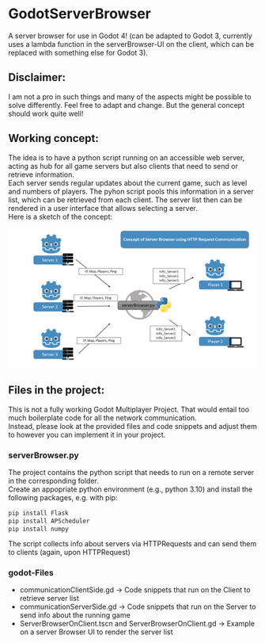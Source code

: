 # GodotServerBrowser
 A server browser for use in Godot 4!
 (can be adapted to Godot 3, currently uses a lambda function in the serverBrowser-UI on the client, which can be replaced with something else for Godot 3).

 ## Disclaimer:
I am not a pro in such things and many of the aspects might be possible to solve differently. Feel free to adapt and change. But the general concept should work quite well!

## Working concept: 
The idea is to have a python script running on an accessible web server, acting as hub for all game servers but also clients that need to send or retrieve information.<br>
Each server sends regular updates about the current game, such as level and numbers of players.
The pyhon script pools this information in a server list, which can be retrieved from each client. The server list then can be rendered in a user interface that allows selecting a server.<br>
Here is a sketch of the concept:

![Sketch illustrating the server browser concept](serverbrowser_sketch.png)

## Files in the project:
This is not a fully working Godot Multiplayer Project. That would entail too much boilerplate code for all the network communication. <br>
Instead, please look at the provided files and code snippets and adjust them to however you can implement it in your project.

### serverBrowser.py
The project contains the python script that needs to run on a remote server in the corresponding folder.<br>
Create an appopriate python environment (e.g., python 3.10) and install the following packages, e.g. with pip:
```
pip install Flask
pip install APScheduler
pip install numpy
```
The script collects info about servers via HTTPRequests and can send them to clients (again, upon HTTPRequest)

### godot-Files
* communicationClientSide.gd -> Code snippets that run on the Client to retrieve server list
* communicationServerSide.gd -> Code snippets that run on the Server to send info about the running game
* ServerBrowserOnClient.tscn and ServerBrowserOnClient.gd -> Example on a server Browser UI to render the server list

